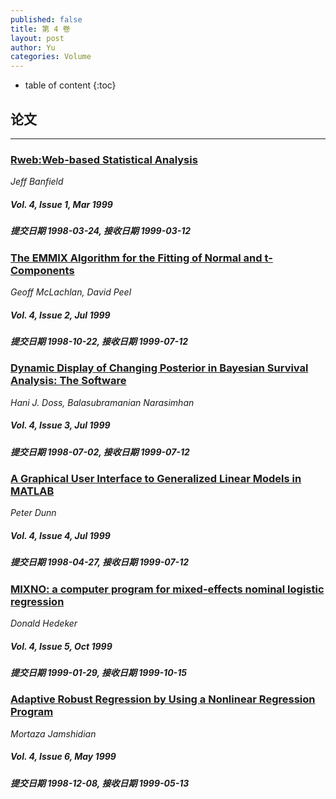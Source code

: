 ```yaml
---
published: false
title: 第 4 卷
layout: post
author: Yu
categories: Volume
---
```


* table of content
{:toc}

## 论文

***

### [Rweb:Web-based Statistical Analysis](/jstatsoft/v04/i01.html)

*Jeff Banfield*

##### Vol. 4, Issue 1, Mar 1999

##### 提交日期 1998-03-24, 接收日期 1999-03-12

### [The EMMIX Algorithm for the Fitting of Normal and t-Components](/jstatsoft/v04/i02.html)

*Geoff McLachlan, David Peel*

##### Vol. 4, Issue 2, Jul 1999

##### 提交日期 1998-10-22, 接收日期 1999-07-12

### [Dynamic Display of Changing Posterior in Bayesian Survival Analysis: The Software](/jstatsoft/v04/i03.html)

*Hani J. Doss, Balasubramanian Narasimhan*

##### Vol. 4, Issue 3, Jul 1999

##### 提交日期 1998-07-02, 接收日期 1999-07-12

### [A Graphical User Interface to Generalized Linear Models in MATLAB](/jstatsoft/v04/i04.html)

*Peter Dunn*

##### Vol. 4, Issue 4, Jul 1999

##### 提交日期 1998-04-27, 接收日期 1999-07-12

### [MIXNO: a computer program for mixed-effects nominal logistic regression](/jstatsoft/v04/i05.html)

*Donald Hedeker*

##### Vol. 4, Issue 5, Oct 1999

##### 提交日期 1999-01-29, 接收日期 1999-10-15

### [Adaptive Robust Regression by Using a Nonlinear Regression Program](/jstatsoft/v04/i06.html)

*Mortaza Jamshidian*

##### Vol. 4, Issue 6, May 1999

##### 提交日期 1998-12-08, 接收日期 1999-05-13

